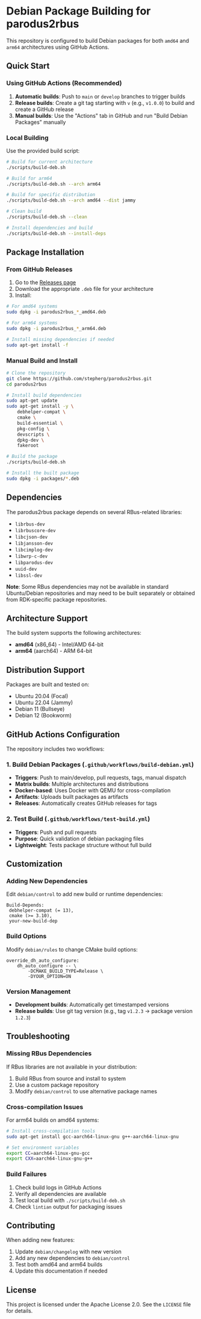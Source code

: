 # Debian Package Building for parodus2rbus

This repository is configured to build Debian packages for both `amd64` and `arm64` architectures using GitHub Actions.

## Quick Start

### Using GitHub Actions (Recommended)

1. **Automatic builds**: Push to `main` or `develop` branches to trigger builds
2. **Release builds**: Create a git tag starting with `v` (e.g., `v1.0.0`) to build and create a GitHub release
3. **Manual builds**: Use the "Actions" tab in GitHub and run "Build Debian Packages" manually

### Local Building

Use the provided build script:

```bash
# Build for current architecture
./scripts/build-deb.sh

# Build for arm64
./scripts/build-deb.sh --arch arm64

# Build for specific distribution
./scripts/build-deb.sh --arch amd64 --dist jammy

# Clean build
./scripts/build-deb.sh --clean

# Install dependencies and build
./scripts/build-deb.sh --install-deps
```

## Package Installation

### From GitHub Releases

1. Go to the [Releases page](https://github.com/stepherg/parodus2rbus/releases)
2. Download the appropriate `.deb` file for your architecture
3. Install:

```bash
# For amd64 systems
sudo dpkg -i parodus2rbus_*_amd64.deb

# For arm64 systems
sudo dpkg -i parodus2rbus_*_arm64.deb

# Install missing dependencies if needed
sudo apt-get install -f
```

### Manual Build and Install

```bash
# Clone the repository
git clone https://github.com/stepherg/parodus2rbus.git
cd parodus2rbus

# Install build dependencies
sudo apt-get update
sudo apt-get install -y \
    debhelper-compat \
    cmake \
    build-essential \
    pkg-config \
    devscripts \
    dpkg-dev \
    fakeroot

# Build the package
./scripts/build-deb.sh

# Install the built package
sudo dpkg -i packages/*.deb
```

## Dependencies

The parodus2rbus package depends on several RBus-related libraries:

- `librbus-dev`
- `librbuscore-dev`
- `libcjson-dev`
- `libjansson-dev`
- `libcimplog-dev`
- `libwrp-c-dev`
- `libparodus-dev`
- `uuid-dev`
- `libssl-dev`

**Note**: Some RBus dependencies may not be available in standard Ubuntu/Debian repositories and may need to be built separately or obtained from RDK-specific package repositories.

## Architecture Support

The build system supports the following architectures:

- **amd64** (x86_64) - Intel/AMD 64-bit
- **arm64** (aarch64) - ARM 64-bit

## Distribution Support

Packages are built and tested on:

- Ubuntu 20.04 (Focal)
- Ubuntu 22.04 (Jammy)
- Debian 11 (Bullseye)
- Debian 12 (Bookworm)

## GitHub Actions Configuration

The repository includes two workflows:

### 1. Build Debian Packages (`.github/workflows/build-debian.yml`)

- **Triggers**: Push to main/develop, pull requests, tags, manual dispatch
- **Matrix builds**: Multiple architectures and distributions
- **Docker-based**: Uses Docker with QEMU for cross-compilation
- **Artifacts**: Uploads built packages as artifacts
- **Releases**: Automatically creates GitHub releases for tags

### 2. Test Build (`.github/workflows/test-build.yml`)

- **Triggers**: Push and pull requests
- **Purpose**: Quick validation of debian packaging files
- **Lightweight**: Tests package structure without full build

## Customization

### Adding New Dependencies

Edit `debian/control` to add new build or runtime dependencies:

```debian
Build-Depends:
 debhelper-compat (= 13),
 cmake (>= 3.10),
 your-new-build-dep
```

### Build Options

Modify `debian/rules` to change CMake build options:

```make
override_dh_auto_configure:
    dh_auto_configure -- \
        -DCMAKE_BUILD_TYPE=Release \
        -DYOUR_OPTION=ON
```

### Version Management

- **Development builds**: Automatically get timestamped versions
- **Release builds**: Use git tag version (e.g., tag `v1.2.3` → package version `1.2.3`)

## Troubleshooting

### Missing RBus Dependencies

If RBus libraries are not available in your distribution:

1. Build RBus from source and install to system
2. Use a custom package repository
3. Modify `debian/control` to use alternative package names

### Cross-compilation Issues

For arm64 builds on amd64 systems:

```bash
# Install cross-compilation tools
sudo apt-get install gcc-aarch64-linux-gnu g++-aarch64-linux-gnu

# Set environment variables
export CC=aarch64-linux-gnu-gcc
export CXX=aarch64-linux-gnu-g++
```

### Build Failures

1. Check build logs in GitHub Actions
2. Verify all dependencies are available
3. Test local build with `./scripts/build-deb.sh`
4. Check `lintian` output for packaging issues

## Contributing

When adding new features:

1. Update `debian/changelog` with new version
2. Add any new dependencies to `debian/control`
3. Test both amd64 and arm64 builds
4. Update this documentation if needed

## License

This project is licensed under the Apache License 2.0. See the `LICENSE` file for details.
